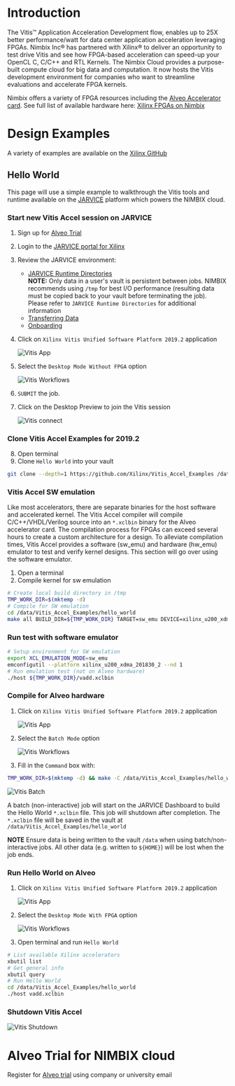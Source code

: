 # Introduction

The Vitis™ Application Acceleration Development flow, enables up to 25X better performance/watt for data center application acceleration leveraging FPGAs. Nimbix Inc® has partnered with Xilinx® to deliver an opportunity to test drive Vitis and see how FPGA-based acceleration can speed-up your OpenCL C, C/C++ and RTL Kernels. The Nimbix Cloud provides a purpose-built compute cloud for big data and computation. It now hosts the Vitis development environment for companies who want to streamline evaluations and accelerate FPGA kernels. 

Nimbix offers a variety of FPGA resources including the [Alveo Accelerator card](https://www.xilinx.com/products/boards-and-kits/alveo.html). See full list of available hardware here: [Xilinx FPGAs on Nimbix](boards.md)

# Design Examples

A variety of examples are available on the [Xilinx GitHub](https://github.com/Xilinx/Vitis_Accel_Examples)

## Hello World

This page will use a simple example to walkthrough the Vitis tools and runtime available on the [JARVICE](https://www.nimbix.net/platform/) platform which powers the NIMBIX cloud. 

### Start new Vitis Accel session on JARVICE

1. Sign up for [Alveo Trial](https://www.nimbix.net/alveotrial/)
2. Login to the [JARVICE portal for Xilinx](https://xilinx-cloud.jarvice.com/)
3. Review the JARVICE environment:
    * [JARVICE Runtime Directories](https://jarvice.readthedocs.io/en/latest/nae/#runtime-directories-and-files)<br>**NOTE:** Only data in a user's vault is persistent between jobs. NIMBIX recommends using `/tmp` for best I/O performance (resulting data must be copied back to your vault before terminating the job). Please refer to `JARVICE Runtime Directories` for additional information
    * [Transferring Data](https://nimbix.zendesk.com/hc/en-us/articles/115004155683-How-to-Transfer-Data-to-and-from-Nimbix)
    * [Onboarding](https://nimbix.zendesk.com/hc/en-us/categories/115000891926-Onboarding)
4. Click on `Xilinx Vitis Unified Software Platform 2019.2` application

    ![Vitis App](vitis-app.png)

5. Select the `Desktop Mode Without FPGA` option

    ![Vitis Workflows](vitis-workflow.png)

6. `SUBMIT` the job.
7. Click on the Desktop Preview to join the Vitis session

    ![Vitis connect](vitis-connect.png)

### Clone Vitis Accel Examples for 2019.2

8. Open terminal
9. Clone `Hello World` into your vault
```bash
git clone --depth=1 https://github.com/Xilinx/Vitis_Accel_Examples /data/Vitis_Accel_Examples
```  

### Vitis Accel SW emulation

Like most accelerators, there are separate binaries for the host software and accelerated kernel. The Vitis Accel compiler will compile C/C++/VHDL/Verilog source into an `*.xclbin` binary for the Alveo accelerator card. The compilation process for FPGAs can exceed several hours to create a custom architecture for a design. To alleviate compilation times, Vitis Accel provides a software (sw_emu) and hardware (hw_emu) emulator to test and verify kernel designs. This section will go over using the software emulator.

1. Open a terminal
2. Compile kernel for sw emulation
```bash
# Create local build directory in /tmp
TMP_WORK_DIR=$(mktemp -d)
# Compile for SW emulation
cd /data/Vitis_Accel_Examples/hello_world
make all BUILD_DIR=${TMP_WORK_DIR} TARGET=sw_emu DEVICE=xilinx_u200_xdma_201830_2
```
### Run test with software emulator
```bash
# Setup environment for SW emulation
export XCL_EMULATION_MODE=sw_emu
emconfigutil --platform xilinx_u200_xdma_201830_2 --nd 1
# Run emulation test (not on Alveo hardware)
./host ${TMP_WORK_DIR}/vadd.xclbin
```

### Compile for Alveo hardware

1. Click on `Xilinx Vitis Unified Software Platform 2019.2` application

    ![Vitis App](vitis-app.png)

2. Select the `Batch Mode` option

    ![Vitis Workflows](vitis-workflow.png)

3. Fill in the `Command` box with:
```bash
TMP_WORK_DIR=$(mktemp -d) && make -C /data/Vitis_Accel_Examples/hello_world all BUILD_DIR=${TMP_WORK_DIR} TARGET=hw DEVICE=xilinx_u200_xdma_201830_2 && cp ${TMP_WORK_DIR}/*.xclbin /data/Vitis_Accel_Examples/hello_world
```

   ![Vitis Batch](vitis-batch.png)

A batch (non-interactive) job will start on the JARVICE Dashboard to build the Hello World `*.xclbin` file. This job will shutdown after completion. The `*.xclbin` file will be saved in the vault at `/data/Vitis_Accel_Examples/hello_world`

**NOTE** Ensure data is being written to the vault `/data` when using batch/non-interactive jobs. All other data (e.g. written to `${HOME}`) will be lost when the job ends.

### Run Hello World on Alveo

1. Click on `Xilinx Vitis Unified Software Platform 2019.2` application

    ![Vitis App](vitis-app.png)

2. Select the `Desktop Mode With FPGA` option

    ![Vitis Workflows](vitis-workflow.png)

3. Open terminal and run `Hello World`
```bash
# List available Xilinx accelerators
xbutil list
# Get general info
xbutil query
# Run Hello World
cd /data/Vitis_Accel_Examples/hello_world
./host vadd.xclbin
``` 
### Shutdown Vitis Accel

   ![Vitis Shutdown](vitis-shutdown.png)

# Alveo Trial for NIMBIX cloud

Register for [Alveo trial](https://www.nimbix.net/alveotrial/) using company or university email


